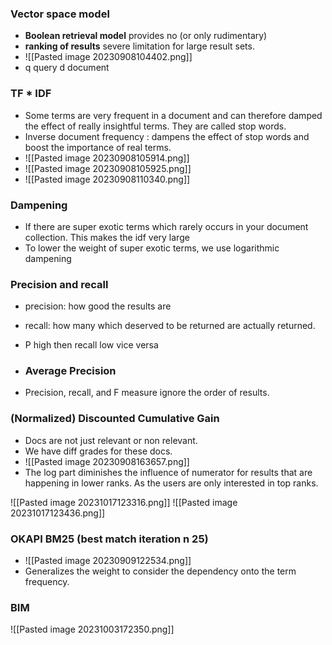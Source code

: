 ### Vector space model
- **Boolean retrieval model** provides no (or only rudimentary) 
- **ranking of results** severe limitation for large result sets.
- ![[Pasted image 20230908104402.png]]
- q query d document
### TF * IDF
- Some terms are very frequent in a document and can therefore damped the effect of really insightful terms. They are called stop words.
- Inverse document frequency : dampens the effect of stop words and boost the importance of real terms.
- ![[Pasted image 20230908105914.png]]
- ![[Pasted image 20230908105925.png]]
- ![[Pasted image 20230908110340.png]]

### Dampening 
- If there are super exotic terms which rarely occurs in your document collection. This makes the idf very large
- To lower the weight of super exotic terms, we use logarithmic dampening 
### Precision and recall
- precision: how good the results are
- recall: how many which deserved to be returned are actually returned.
- P high then recall low vice versa

- ### Average Precision
- Precision, recall, and F measure ignore the order of results.
### (Normalized) Discounted Cumulative Gain 
- Docs are not just relevant or non relevant.
- We have diff grades for these docs.
- ![[Pasted image 20230908163657.png]]
- The log part diminishes the influence of numerator for results that are happening in lower ranks. As the users are only interested in top ranks.

![[Pasted image 20231017123316.png]]
![[Pasted image 20231017123436.png]]
### OKAPI BM25 (best match iteration n 25)
- ![[Pasted image 20230909122534.png]]
- Generalizes the weight to consider the dependency onto the term frequency.
### BIM
![[Pasted image 20231003172350.png]]